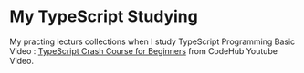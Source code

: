 # My TypeScript Studying 
My practing lecturs collections when I study TypeScript Programming Basic Video : [TypeScript Crash Course for Beginners](https://www.youtube.com/watch?v=mu5jIu-KRkI) 
from CodeHub Youtube Video.
